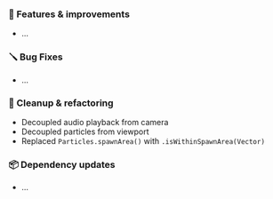 ### 🚀 Features & improvements

- ...

### 🪛 Bug Fixes

- ...

### 🧽 Cleanup & refactoring

- Decoupled audio playback from camera
- Decoupled particles from viewport
- Replaced `Particles.spawnArea()` with `.isWithinSpawnArea(Vector)`

### 📦 Dependency updates

- ...